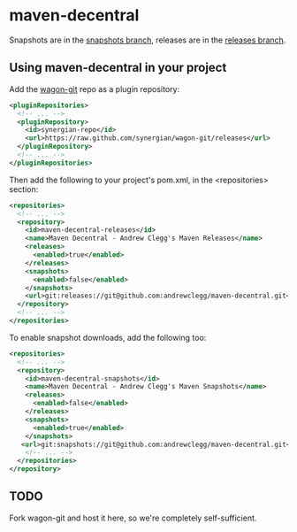 # maven-decentral

Snapshots are in the [snapshots branch](https://github.com/andrewclegg/maven-decentral/tree/snapshots), releases are in the [releases branch](https://github.com/andrewclegg/maven-decentral/tree/releases).

## Using maven-decentral in your project

Add the [wagon-git](http://synergian.github.io/wagon-git/troubleshooting.html) repo as a plugin repository:

```xml
<pluginRepositories>
  <!-- ... -->
  <pluginRepository>
    <id>synergian-repo</id>
    <url>https://raw.github.com/synergian/wagon-git/releases</url>
  </pluginRepository>
  <!-- ... -->
</pluginRepositories>
```

Then add the following to your project's pom.xml, in the &lt;repositories&gt; section:

```xml
<repositories>
  <!-- ... -->
  <repository>
    <id>maven-decentral-releases</id>
    <name>Maven Decentral - Andrew Clegg's Maven Releases</name>
    <releases>
      <enabled>true</enabled>
    </releases>
    <snapshots>
      <enabled>false</enabled>
    </snapshots>
    <url>git:releases://git@github.com:andrewclegg/maven-decentral.git</url>
  </repository>
  <!-- ... -->
</repositories>
```

To enable snapshot downloads, add the following too:

```xml
<repositories>
  <!-- ... -->
  <repository>
    <id>maven-decentral-snapshots</id>
    <name>Maven Decentral - Andrew Clegg's Maven Snapshots</name>
    <releases>
      <enabled>false</enabled>
    </releases>
    <snapshots>
      <enabled>true</enabled>
    </snapshots>
   <url>git:snapshots://git@github.com:andrewclegg/maven-decentral.git</url>
    <!-- ... -->
  </repositories>
</repository>
```

## TODO

Fork wagon-git and host it here, so we're completely self-sufficient.

